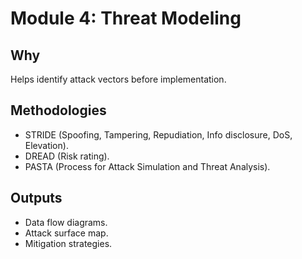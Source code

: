# Module 4: Threat Modeling

## Why
Helps identify attack vectors before implementation.  

## Methodologies
- STRIDE (Spoofing, Tampering, Repudiation, Info disclosure, DoS, Elevation).  
- DREAD (Risk rating).  
- PASTA (Process for Attack Simulation and Threat Analysis).  

## Outputs
- Data flow diagrams.  
- Attack surface map.  
- Mitigation strategies.
